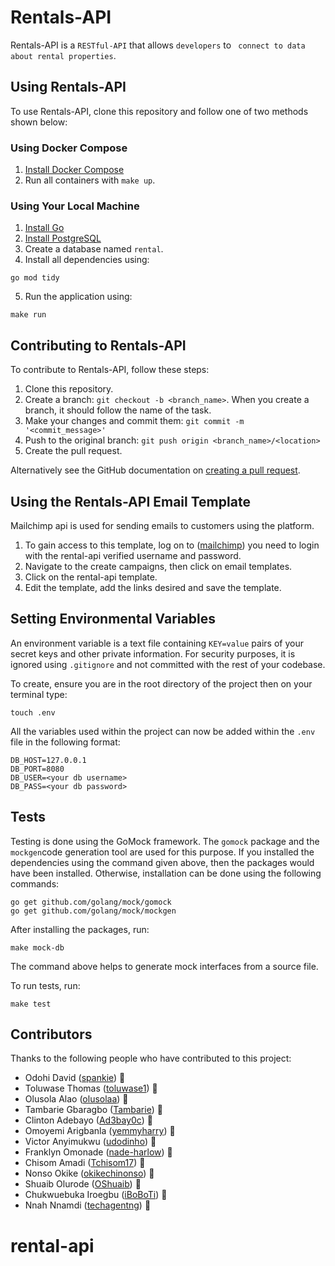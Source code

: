 # Rentals-API

Rentals-API is a `RESTful-API` that allows `developers` to ` connect to data about rental properties`.


## Using Rentals-API

To use Rentals-API, clone this repository and follow one of two methods shown below:

### Using Docker Compose

1. [Install Docker Compose](https://docs.docker.com/compose/install/)
2. Run all containers with `make up`.


### Using Your Local Machine

1. [Install Go](https://golang.org/doc/install)
2. [Install PostgreSQL](https://www.postgresql.org/download/)
3. Create a database named `rental`.
4. Install all dependencies using:


```
go mod tidy
```
5. Run the application using:

```
make run
```

## Contributing to Rentals-API

To contribute to Rentals-API, follow these steps:

1. Clone this repository.
2. Create a branch: `git checkout -b <branch_name>`. When you create a branch, it should follow the name of the task.
3. Make your changes and commit them: `git commit -m '<commit_message>'`
4. Push to the original branch: `git push origin <branch_name>/<location>`
5. Create the pull request.

Alternatively see the GitHub documentation on [creating a pull request](https://help.github.com/en/github/collaborating-with-issues-and-pull-requests/creating-a-pull-request).

## Using the Rentals-API Email Template
Mailchimp api  is used for sending emails to customers using the platform.

1. To gain access to this template, log on to ([mailchimp](https://login.mailchimp.com))  you need to login with the rental-api verified username and password.
2. Navigate to the create campaigns, then click on email templates.
3. Click on the rental-api template.
4. Edit the template, add the links desired and save the template.

## Setting Environmental Variables
An environment variable is a text file containing ``KEY=value`` pairs of your secret keys and other private information. For security purposes, it is ignored using ``.gitignore`` and not committed with the rest of your codebase.

To create, ensure you are in the root directory of the project then on your terminal type:
```
touch .env
```
All the variables used within the project can now be added within the ``.env`` file in the following format:
```
DB_HOST=127.0.0.1
DB_PORT=8080
DB_USER=<your db username>
DB_PASS=<your db password>
```


## Tests
Testing is done using the GoMock framework. The ``gomock`` package and the ``mockgen``code generation tool are used for this purpose.
If you installed the dependencies using the command given above, then the packages would have been installed. Otherwise, installation can be done using the following commands:
```
go get github.com/golang/mock/gomock
go get github.com/golang/mock/mockgen
```

After installing the packages, run:
```
make mock-db
```

The command above helps to generate mock interfaces from a source file.

To run tests, run:
```
make test
```

## Contributors

Thanks to the following people who have contributed to this project:

* Odohi David ([spankie](https://github.com/spankie)) 📖
* Toluwase Thomas ([toluwase1](https://github.com/toluwase1)) 📖
* Olusola Alao ([olusolaa](https://github.com/olusolaa)) 📖
* Tambarie Gbaragbo ([Tambarie](https://github.com/Tambarie)) 🐛
* Clinton Adebayo ([Ad3bay0c](https://github.com/Ad3bay0c)) 🐛
* Omoyemi Arigbanla ([yemmyharry](https://github.com/yemmyharry)) 🐛
* Victor Anyimukwu ([udodinho](https://github.com/udodinho)) 🐛
* Franklyn Omonade ([nade-harlow](https://github.com/nade-harlow)) 🐛
* Chisom Amadi ([Tchisom17](https://github.com/Tchisom17)) 🐛
* Nonso Okike ([okikechinonso](https://github.com/okikechinonso)) 🐛
* Shuaib Olurode ([OShuaib](https://github.com/OShuaib)) 🐛
* Chukwuebuka Iroegbu ([iBoBoTi](https://github.com/iBoBoTi)) 🐛
* Nnah Nnamdi ([techagentng](https://github.com/techagentng)) 🐛



# rental-api
